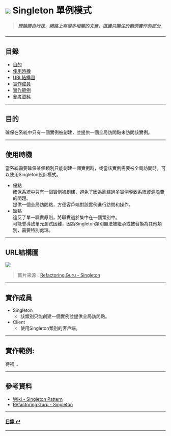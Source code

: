# ![](https://drive.google.com/uc?id=10INx5_pkhMcYRdx_OO4rXNXxcsvPtBYq) Singleton 單例模式
> ##### 理論請自行找，網路上有很多相關的文章，這邊只關注於範例實作的部分.

---

<!--ts-->
## 目錄
* [目的](#目的)
* [使用時機](#使用時機)
* [URL結構圖](#url結構圖)
* [實作成員](#實作成員)
* [實作範例](#實作範例)
* [參考資料](#參考資料)
<!--te-->

---

## 目的
確保在系統中只有一個實例被創建，並提供一個全局訪問點來訪問該實例。

---

## 使用時機
當系統需要確保某個類別只能創建一個實例時，或當該實例需要被全局訪問時，可以使用Singleton設計模式。

- 優點 <br>
  確保系統中只有一個實例被創建，避免了因為創建過多實例導致系統資源浪費的問題。<br>
  提供一個全局訪問點，方便客戶端對該實例進行訪問和操作。<br>
- 缺點 <br>
  違反了單一職責原則，將職責過於集中在一個類別中。<br>
  可能會導致單元測試困難，因為Singleton類別無法被繼承或被替換為其他類別，需要特別處理。<br>

---

## URL結構圖
![](https://drive.google.com/uc?id=1i-hGBoy0hhmdKEG1fbRPdgPWYjGvjSya)
> 圖片來源：[Refactoring.Guru - Singleton](https://refactoring.guru/design-patterns/singleton)

---

## 實作成員
* Singleton
  * 該類別只能創建一個實例並提供全局訪問點。
* Client
  * 使用Singleton類別的客戶端。

---

## 實作範例:
待補...

---

## 參考資料
* [Wiki - Singleton Pattern](https://en.wikipedia.org/wiki/Singleton_pattern) <br>
* [Refactoring.Guru - Singleton](https://refactoring.guru/design-patterns/singleton) <br>

---

<!--ts-->
#### [目錄 ↩](#目錄)
<!--te-->
---
